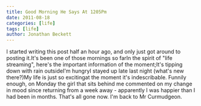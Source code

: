 ```yaml
---
title: Good Morning He Says At 1205Pm
date: 2011-08-18
categories: [life]
tags: [life]
author: Jonathan Beckett
---
```


I started writing this post half an hour ago, and only just got around to posting it.It's been one of those mornings so farIn the spirit of "life streaming", here's the important information of the moment;It's tipping down with rain outsideI'm hungryI stayed up late last night (what's new there?)My life is just so excitingat the moment it's indescribable. Funnily enough, on Monday the girl that sits behind me commented on my change in mood since returning from a week away - apparently I was happier than I had been in months. That's all gone now. I'm back to Mr Curmudgeon.
